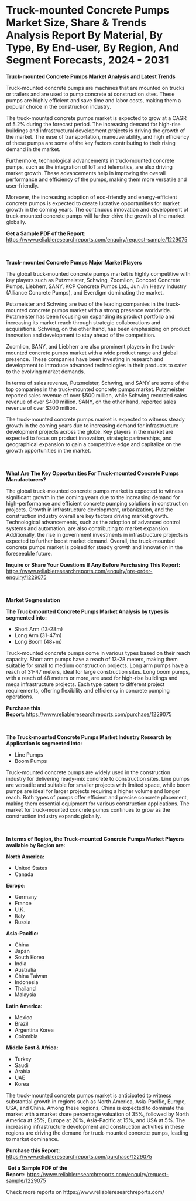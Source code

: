 <p><h1>Truck-mounted Concrete Pumps Market Size, Share & Trends Analysis Report By Material, By Type, By End-user, By Region, And Segment Forecasts, 2024 - 2031</h1></p><p><strong>Truck-mounted Concrete Pumps Market Analysis and Latest Trends</strong></p>
<p><p>Truck-mounted concrete pumps are machines that are mounted on trucks or trailers and are used to pump concrete at construction sites. These pumps are highly efficient and save time and labor costs, making them a popular choice in the construction industry.</p><p>The truck-mounted concrete pumps market is expected to grow at a CAGR of 5.2% during the forecast period. The increasing demand for high-rise buildings and infrastructural development projects is driving the growth of the market. The ease of transportation, maneuverability, and high efficiency of these pumps are some of the key factors contributing to their rising demand in the market.</p><p>Furthermore, technological advancements in truck-mounted concrete pumps, such as the integration of IoT and telematics, are also driving market growth. These advancements help in improving the overall performance and efficiency of the pumps, making them more versatile and user-friendly.</p><p>Moreover, the increasing adoption of eco-friendly and energy-efficient concrete pumps is expected to create lucrative opportunities for market growth in the coming years. The continuous innovation and development of truck-mounted concrete pumps will further drive the growth of the market globally.</p></p>
<p><strong>Get a Sample PDF of the Report:&nbsp;</strong> <a href="https://www.reliableresearchreports.com/enquiry/request-sample/1229075">https://www.reliableresearchreports.com/enquiry/request-sample/1229075</a></p>
<p>&nbsp;</p>
<p><strong>Truck-mounted Concrete Pumps Major Market Players</strong></p>
<p><p>The global truck-mounted concrete pumps market is highly competitive with key players such as Putzmeister, Schwing, Zoomlion, Concord Concrete Pumps, Liebherr, SANY, KCP Concrete Pumps Ltd., Jun Jin Heavy Industry (Alliance Concrete Pumps), and Everdigm dominating the market.</p><p>Putzmeister and Schwing are two of the leading companies in the truck-mounted concrete pumps market with a strong presence worldwide. Putzmeister has been focusing on expanding its product portfolio and increasing its market reach through strategic collaborations and acquisitions. Schwing, on the other hand, has been emphasizing on product innovation and development to stay ahead of the competition.</p><p>Zoomlion, SANY, and Liebherr are also prominent players in the truck-mounted concrete pumps market with a wide product range and global presence. These companies have been investing in research and development to introduce advanced technologies in their products to cater to the evolving market demands.</p><p>In terms of sales revenue, Putzmeister, Schwing, and SANY are some of the top companies in the truck-mounted concrete pumps market. Putzmeister reported sales revenue of over $500 million, while Schwing recorded sales revenue of over $400 million. SANY, on the other hand, reported sales revenue of over $300 million.</p><p>The truck-mounted concrete pumps market is expected to witness steady growth in the coming years due to increasing demand for infrastructure development projects across the globe. Key players in the market are expected to focus on product innovation, strategic partnerships, and geographical expansion to gain a competitive edge and capitalize on the growth opportunities in the market.</p></p>
<p>&nbsp;</p>
<p><strong>What Are The Key Opportunities For Truck-mounted Concrete Pumps Manufacturers?</strong></p>
<p><p>The global truck-mounted concrete pumps market is expected to witness significant growth in the coming years due to the increasing demand for high-performance and efficient concrete pumping solutions in construction projects. Growth in infrastructure development, urbanization, and the construction industry overall are key factors driving market growth. Technological advancements, such as the adoption of advanced control systems and automation, are also contributing to market expansion. Additionally, the rise in government investments in infrastructure projects is expected to further boost market demand. Overall, the truck-mounted concrete pumps market is poised for steady growth and innovation in the foreseeable future.</p></p>
<p><strong>Inquire or Share Your Questions If Any Before Purchasing This Report:</strong> <a href="https://www.reliableresearchreports.com/enquiry/pre-order-enquiry/1229075">https://www.reliableresearchreports.com/enquiry/pre-order-enquiry/1229075</a></p>
<p>&nbsp;</p>
<p><strong>Market Segmentation</strong></p>
<p><strong>The Truck-mounted Concrete Pumps Market Analysis by types is segmented into:</strong></p>
<p><ul><li>Short Arm (13-28m)</li><li>Long Arm (31-47m)</li><li>Long Boom (48+m)</li></ul></p>
<p><p>Truck-mounted concrete pumps come in various types based on their reach capacity. Short arm pumps have a reach of 13-28 meters, making them suitable for small to medium construction projects. Long arm pumps have a reach of 31-47 meters, ideal for large construction sites. Long boom pumps, with a reach of 48 meters or more, are used for high-rise buildings and mega infrastructure projects. Each type caters to different project requirements, offering flexibility and efficiency in concrete pumping operations.</p></p>
<p><strong>Purchase this Report:&nbsp;</strong><a href="https://www.reliableresearchreports.com/purchase/1229075">https://www.reliableresearchreports.com/purchase/1229075</a></p>
<p>&nbsp;</p>
<p><strong>The Truck-mounted Concrete Pumps Market Industry Research by Application is segmented into:</strong></p>
<p><ul><li>Line Pumps</li><li>Boom Pumps</li></ul></p>
<p><p>Truck-mounted concrete pumps are widely used in the construction industry for delivering ready-mix concrete to construction sites. Line pumps are versatile and suitable for smaller projects with limited space, while boom pumps are ideal for larger projects requiring a higher volume and longer reach. Both types of pumps offer efficient and precise concrete placement, making them essential equipment for various construction applications. The market for truck-mounted concrete pumps continues to grow as the construction industry expands globally.</p></p>
<p>&nbsp;</p>
<p><strong>In terms of Region, the Truck-mounted Concrete Pumps Market Players available by Region are:</strong></p>
<p>
    <p> <strong> North America: </strong>
        <ul>
            <li>United States</li>
            <li>Canada</li>
        </ul>
        </p> 
    <p> <strong> Europe: </strong>
        <ul>
            <li>Germany</li>
            <li>France</li>
            <li>U.K.</li>
            <li>Italy</li>
            <li>Russia</li>
        </ul>
        </p> 
    <p> <strong> Asia-Pacific: </strong>
        <ul>
            <li>China</li>
            <li>Japan</li>
            <li>South Korea</li>
            <li>India</li>
            <li>Australia</li>
            <li>China Taiwan</li>
            <li>Indonesia</li>
            <li>Thailand</li>
            <li>Malaysia</li>
        </ul>
        </p> 
    <p> <strong> Latin America: </strong>
        <ul>
            <li>Mexico</li>
            <li>Brazil</li>
            <li>Argentina Korea</li>
            <li>Colombia</li>
        </ul>
        </p> 
    <p> <strong> Middle East & Africa: </strong>
        <ul>
            <li>Turkey</li>
            <li>Saudi</li>
            <li>Arabia</li>
            <li>UAE</li>
            <li>Korea</li>
        </ul>
    </p>
    </p>
<p><p>The truck-mounted concrete pumps market is anticipated to witness substantial growth in regions such as North America, Asia-Pacific, Europe, USA, and China. Among these regions, China is expected to dominate the market with a market share percentage valuation of 35%, followed by North America at 25%, Europe at 20%, Asia-Pacific at 15%, and USA at 5%. The increasing infrastructure development and construction activities in these regions are driving the demand for truck-mounted concrete pumps, leading to market dominance.</p></p>
<p><strong>Purchase this Report: </strong><a href="https://www.reliableresearchreports.com/purchase/1229075">https://www.reliableresearchreports.com/purchase/1229075</a></p>
<p>&nbsp;<strong>Get a Sample PDF of the Report:&nbsp;&nbsp;</strong><a href="https://www.reliableresearchreports.com/enquiry/request-sample/1229075">https://www.reliableresearchreports.com/enquiry/request-sample/1229075</a></p>
<p><strong></strong></p>
<p>Check more reports on https://www.reliableresearchreports.com/</p>